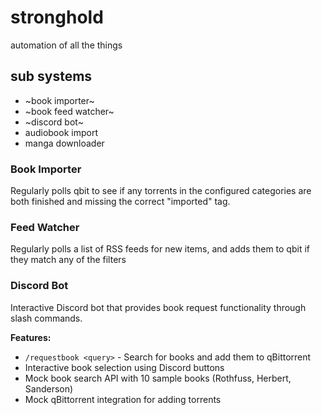 # stronghold

automation of all the things

## sub systems

* ~book importer~
* ~book feed watcher~
* ~discord bot~
* audiobook import
* manga downloader

### Book Importer

Regularly polls qbit to see if any torrents in the configured categories are both
finished and missing the correct "imported" tag.

### Feed Watcher

Regularly polls a list of RSS feeds for new items, and adds them to qbit if they
match any of the filters

### Discord Bot

Interactive Discord bot that provides book request functionality through slash commands.

**Features:**
- `/requestbook <query>` - Search for books and add them to qBittorrent
- Interactive book selection using Discord buttons
- Mock book search API with 10 sample books (Rothfuss, Herbert, Sanderson)
- Mock qBittorrent integration for adding torrents
